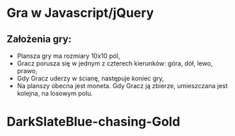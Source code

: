 # Gra w Javascript/jQuery

Założenia gry:
--------------
* Plansza gry ma rozmiary 10x10 pól,
* Gracz porusza się w jednym z czterech kierunków: góra, dół, lewo, prawo,
* Gdy Gracz uderzy w ścianę, następuje koniec gry,
* Na planszy obecna jest moneta. Gdy Gracz ją zbierze, umieszczana jest kolejna, na losowym polu.

# DarkSlateBlue-chasing-Gold
